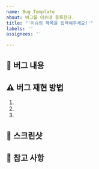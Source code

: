 ```yaml
---
name: Bug Template
about: 버그를 이슈에 등록한다.
title: "'이슈의 제목을 입력해주세요!'"
labels: ''
assignees: ''

---
```


## 🤷 버그 내용

## ⚠ 버그 재현 방법
1.
2.
3.

## 📸 스크린샷

## 👄 참고 사항
